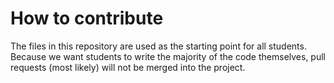 # How to contribute
The files in this repository are used as the starting point for all students. Because we want students to write the majority of the code themselves, pull requests (most likely) will not be merged into the project.
